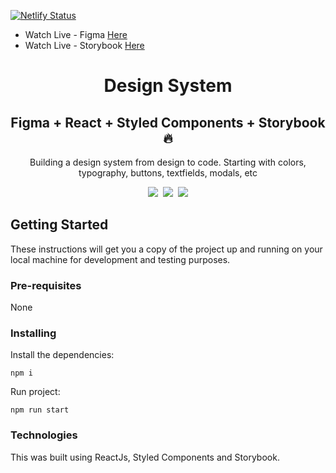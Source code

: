 
[![Netlify Status](https://api.netlify.com/api/v1/badges/58c5830f-3c4e-4d39-b972-e964ca7acda4/deploy-status)](https://app.netlify.com/sites/pcl-design-system/deploys)


- Watch Live - Figma [Here](https://www.figma.com/file/owS485uHqT5mJgtilY9vrb/react-storybook?node-id=0%3A1)
- Watch Live - Storybook [Here](https://pcl-design-system.netlify.app/?path=/story/designsystem-buttons--primary)

<h1 align="center">Design System </h1>


<h2 align="center"> Figma + React + Styled Components + Storybook 🔥 </h2>

<p align="center">
  Building a design system from design to code. Starting with colors, typography, buttons, textfields, modals, etc
</p>

<p align="center"> 
  <kbd>
<img src="https://res.cloudinary.com/poolzmooth/image/upload/v1599438769/design-systems/Screen_Shot_2020-09-06_at_7.27.24_PM.png"></img>
  </kbd>
   <kbd>
<img src="https://res.cloudinary.com/poolzmooth/image/upload/v1599438769/design-systems/Screen_Shot_2020-09-06_at_7.27.36_PM.png"></img>
  </kbd>
   <kbd>
<img src="https://res.cloudinary.com/poolzmooth/image/upload/v1599438769/design-systems/Screen_Shot_2020-09-06_at_7.30.17_PM.png"></img>
  </kbd>
  
</p>



## Getting Started

These instructions will get you a copy of the project up and running on your local machine for development and testing purposes.

### Pre-requisites

None

### Installing

Install the dependencies:

```
npm i
```

Run project:

```
npm run start
```

### Technologies

This was built using ReactJs, Styled Components and Storybook.

